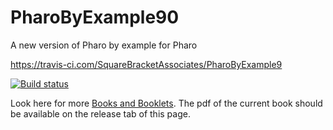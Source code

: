 # PharoByExample90
A new version of Pharo by example for Pharo

https://travis-ci.com/SquareBracketAssociates/PharoByExample9

[![Build status]( https://travis-ci.com/SquareBracketAssociates/Booklet-PharoByExample9.svg?branch=master)](https://travis-ci.com/SquareBracketAssociates/PharoByExample9)

Look here for more [Books and Booklets](http://books.pharo.org/).
The pdf of the current book should be available on the release tab of this page. 



